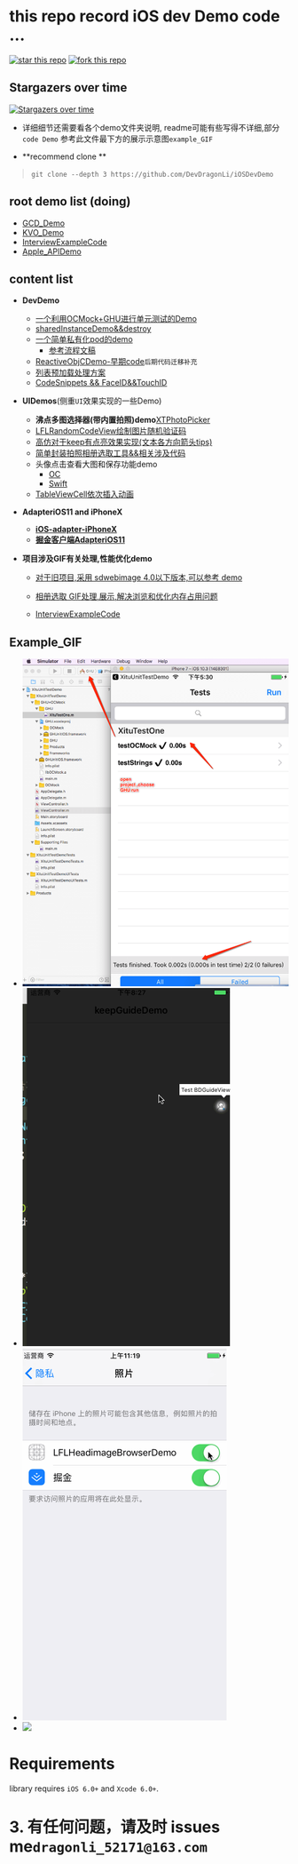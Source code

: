 # this repo record iOS dev Demo code ...

 [![star this repo](http://githubbadges.com/star.svg?user=DevDragonLi&repo=iOSDevDemo)](http://github.com/DevDragonLi/iOSDevDemo)
 [![fork this repo](http://githubbadges.com/fork.svg?user=DevDragonLi&repo=iOSDevDemo)](http://github.com/DevDragonLi/iOSDevDemo/fork)

## Stargazers over time

[![Stargazers over time](https://starcharts.herokuapp.com/DevDragonLi/iOSDevDemo.svg)](https://starcharts.herokuapp.com/DevDragonLi/iOSDevDemo)

*  详细细节还需要看各个demo文件夹说明, readme可能有些写得不详细,部分`code Demo` 参考此文件最下方的展示示意图`example_GIF`

* **recommend clone **

> `git clone --depth 3 https://github.com/DevDragonLi/iOSDevDemo`


## root demo list (doing)

- [GCD_Demo](GCD_Demo)
- [KVO_Demo](KVO_Demo)
- [InterviewExampleCode](InterviewExampleCode)
- [Apple_APIDemo](Apple_APIDemo)

##  content list  

-  **DevDemo**  
	- [一个利用OCMock+GHU进行单元测试的Demo](./1-DevDemo/XituUnitTestDemo)
	- [sharedInstanceDemo&&destroy](./1-DevDemo/sharedInstanceDemo)
	- [一个简单私有化pod的demo](./1-DevDemo/PodPrivate_demo)
		- [参考流程文稿](https://github.com/DevDragonLi/Dev-Repo/tree/master/Pods)
	- [ReactiveObjCDemo-早期code](./1-DevDemo/ReactiveObjCDemo)`后期代码迁移补充`
	- [列表预加载处理方案](./1-DevDemo/preloadListData)
	- [CodeSnippets && FaceID&&TouchID](./1-DevDemo)

- **UIDemos**(侧重`UI`效果实现的一些Demo)
	- **沸点多图选择器(带内置拍照)demo**[XTPhotoPicker](./3-UIDemos/XTPhotoPicker/readme.md)
	- [LFLRandomCodeView绘制图片随机验证码](./3-UIDemos/LFLRandomCodeView)
	- [高仿对于keep有点亮效果实现(文本各方向箭头tips)](./3-UIDemos/KeepGuide)
	- [简单封装拍照相册选取工具&&相关涉及代码](/3-UIDemos/CameraAndPhotoAlbumDemo/readme.md)
	- 头像点击查看大图和保存功能demo
		- [OC](./3-UIDemos/LFLHeadimageBrowserDemo)
		- [Swift](https://github.com/DevDragonLi/SwiftCodeRepo/tree/master/LFLHeadimageBrowserDemo)
	- [TableViewCell依次插入动画](./3-UIDemos/TableViewCell依次插入动画)


- **AdapteriOS11 and iPhoneX** 
	- [**iOS-adapter-iPhoneX**](./2-AdapteriOS11/iOS-adapter-iPhoneX.md)
	- [**掘金客户端AdapteriOS11**](./2-AdapteriOS11/readme.md)

- **项目涉及GIF有关处理,性能优化demo**
	- [对于旧项目,采用 sdwebimage 4.0以下版本,可以参考 demo](./4-GIFDemos/GIF-Optimize) 
	- [相册选取 GIF处理,展示,解决浏览和优化内存占用问题](./4-GIFDemos/handle_Album_Select_GIF_Demo)



	- [InterviewExampleCode](./iOS/InterviewExampleCode)

##  <a name="Example_GIF "></a> Example_GIF 

- ![](./1-DevDemo/XituUnitTestDemo/unitTest.png)
- ![](./3-UIDemos/KeepGuide/1.gif)
- ![](./3-UIDemos/LFLHeadimageBrowserDemo/NOpermission.gif)
- ![](./4-GIFDemos/handle_Album_Select_GIF_Demo/GIFExample.gif)

Requirements
==============

library requires `iOS 6.0+` and `Xcode 6.0+`.


# 3. 有任何问题，请及时 issues me`dragonli_52171@163.com`   
